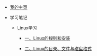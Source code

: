 * [我的主页](./docs/README "绸载德的博客") 

* 学习笔记

  * Linux学习

    * [一、Linux的规则和安装](./docs/StudyNotes/Linux-Learning/LinuxNote00 "Linux的规则和安装")

    * [二、Linux的目录、文件与磁盘格式](./docs/StudyNotes/Linux-Learning/LinuxNote01 "Linux目录、文件与磁盘格式")

